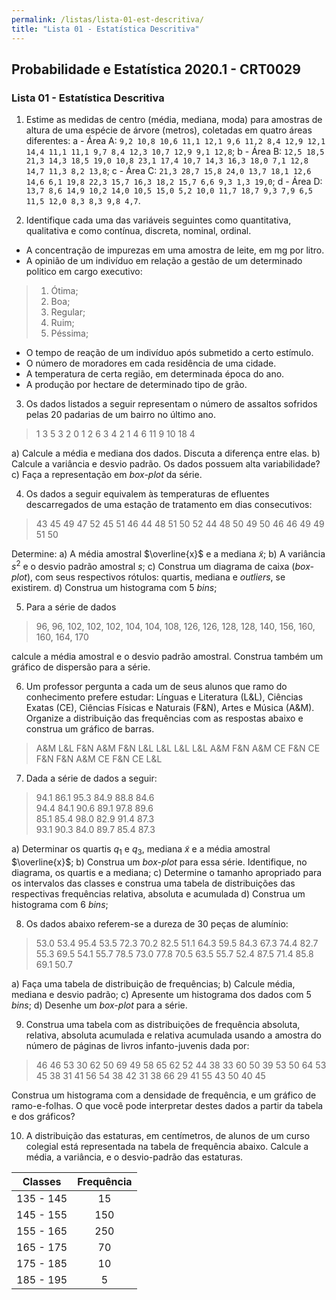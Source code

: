 ```yaml
---
permalink: /listas/lista-01-est-descritiva/
title: "Lista 01 - Estatística Descritiva"
---
```


## Probabilidade e Estatística 2020.1 - CRT0029
### Lista 01 - Estatística Descritiva


1. Estime as medidas de centro (média, mediana, moda) para amostras de altura de uma espécie de árvore (metros), coletadas em quatro áreas diferentes:
a - Área A: `9,2 10,8 10,6 11,1 12,1 9,6 11,2 8,4 12,9 12,1 14,4 11,1 11,1 9,7 8,4 12,3 10,7 12,9 9,1 12,8`;
b -  Área B: `12,5 18,5 21,3 14,3 18,5 19,0 10,8 23,1 17,4 10,7 14,3 16,3 18,0 7,1 12,8 14,7 11,3 8,2 13,8`;
c -  Área C: `21,3 28,7 15,8 24,0 13,7 18,1 12,6 14,6 6,1 19,8 22,3 15,7 16,3 18,2 15,7 6,6 9,3 1,3 19,0`;
d - Área D: `13,7 8,6 14,9 10,2 14,0 10,5 15,0 5,2 10,0 11,7 18,7 9,3 7,9 6,5 11,5 12,0 8,3 8,3 9,8 4,7`.

2.  Identifique cada uma das variáveis seguintes como quantitativa,
    qualitativa e como contínua, discreta, nominal, ordinal.
* A concentração de impurezas em uma amostra de leite, em mg por litro.
*  A opinião de um indivíduo em relação a gestão de um determinado politico em cargo executivo:
 > 1. Ótima;
 > 1. Boa;
 > 1. Regular;
 > 1. Ruim;
 > 1. Péssima;
* O tempo de reação de um indivíduo após submetido a certo estímulo.
* O número de moradores em cada residência de uma cidade.
* A temperatura de certa região, em determinada época do ano.
* A produção por hectare de determinado tipo de grão.

3.  Os dados listados a seguir representam o número de assaltos sofridos pelas 20 padarias de um bairro no último ano.
> 1   3   5   3   2   0   1   2   6  3  4   2   1   4   6   11   9   10   18   4

a)  Calcule a média e mediana dos dados. Discuta a diferença entre elas.
b)  Calcule a variância e desvio padrão. Os dados possuem alta variabilidade?
c)  Faça a representação em *box-plot* da série.

4.  Os dados a seguir equivalem às temperaturas de efluentes descarregados de uma estação de tratamento em dias consecutivos:
> 43   45   49   47   52   45   51   46   44   48   51   50
52   44   48   50   49   50   46   46   49   49   51   50

Determine:
a)  A média amostral $\overline{x}$ e a mediana $\tilde{x}$;
b)  A variância $s^2$ e o desvio padrão amostral $s$;
c)  Construa um diagrama de caixa (*box-plot*), com seus respectivos rótulos: quartis, mediana e *outliers*, se existirem.
d)  Construa um histograma com 5 *bins*;

5.  Para a série de dados
> 96, 96, 102, 102, 102, 104, 104, 108, 126,
126, 128, 128, 140, 156, 160, 160, 164, 170

calcule a média amostral e o desvio padrão amostral. Construa também um gráfico de dispersão para a série.

6. Um professor pergunta a cada um de seus alunos que ramo do conhecimento prefere estudar: Línguas e Literatura (L&L), Ciências Exatas (CE), Ciências Físicas e Naturais (F&N), Artes e Música (A&M). Organize a distribuição das frequências com as respostas abaixo e construa um gráfico de barras.

> A&M   L&L   F&N   A&M   F&N
> L&L   L&L   L&L   L&L   A&M
> F&N   A&M   CE    F&N
> CE    F&N   F&N   A&M
> CE    F&N   CE    L&L

7.  Dada a série de dados a seguir:
>94.1   86.1   95.3   84.9   88.8 84.6  
94.4   84.1  90.6   89.1   97.8   89.6   
85.1   85.4   98.0  82.9 91.4   87.3   
93.1   90.3   84.0   89.7   85.4   87.3

a)  Determinar os quartis $q_1$ e $q_3$, mediana $\tilde{x}$ e a
    média amostral $\overline{x}$;
b)  Construa um *box-plot* para essa série. Identifique, no
    diagrama, os quartis e a mediana;
c)  Determine o tamanho apropriado para os intervalos das classes e
    construa uma tabela de distribuições das respectivas frequências
    relativa, absoluta e acumulada
d)  Construa um histograma com 6 *bins*;

8.  Os dados abaixo referem-se a dureza de 30 peças de alumínio:
> 53.0   53.4   95.4   53.5   72.3   70.2
82.5   51.1   64.3   59.5   84.3   67.3
74.4   82.7   55.3   69.5   54.1   55.7
78.5   73.0   77.8  70.5   63.5   55.7
52.4   87.5   71.4  85.8   69.1   50.7

a)  Faça uma tabela de distribuição de frequências;
b)  Calcule média, mediana e desvio padrão;
c)  Apresente um histograma dos dados com 5 *bins*;
d)  Desenhe um *box-plot* para a série.

9. Construa uma tabela com as distribuições de frequência absoluta, relativa, absoluta acumulada e relativa acumulada
usando a amostra do número de páginas de livros infanto-juvenis dada por:
> 46 46 53 30 62 50 69 49 58 65
62 52 44 38 33 60 50 39 53 50
64 53 45 38 31 41 56 54 38 42
31 38 66 29 41 55 43 50 40 45

Construa um histograma com a densidade de frequência, e um gráfico de ramo-e-folhas. O que você pode interpretar
destes dados a partir da tabela e dos gráficos?

10. A distribuição das estaturas, em centímetros, de alunos de um curso colegial está representada na tabela de frequência abaixo. Calcule a média, a variância, e o desvio-padrão das estaturas.

|Classes | Frequência |
|--|:--:|
|135 - 145 | 15 |
|145 - 155 | 150 |
|155 - 165 | 250 |
|165 - 175 | 70 |
|175 - 185 | 10 |
|185 - 195 | 5 |
